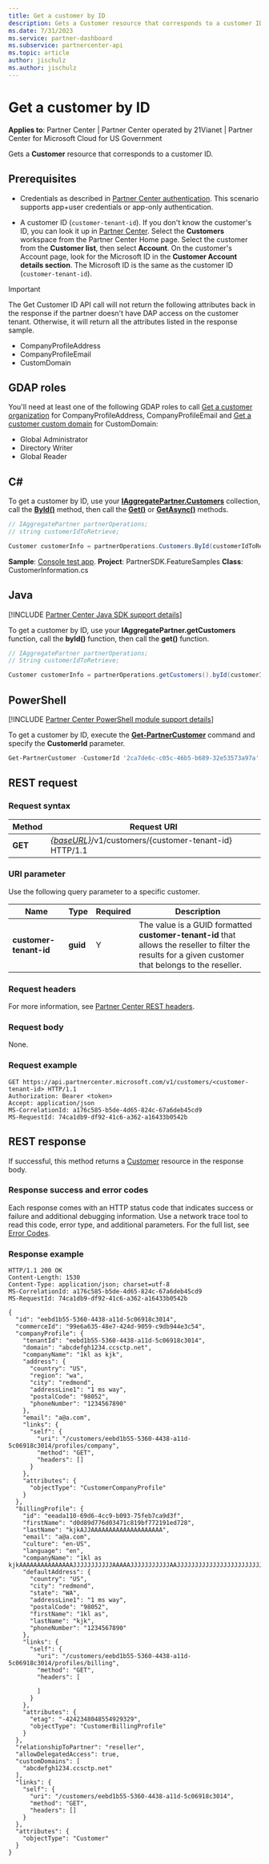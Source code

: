 ```yaml
---
title: Get a customer by ID
description: Gets a Customer resource that corresponds to a customer ID.
ms.date: 7/31/2023
ms.service: partner-dashboard
ms.subservice: partnercenter-api
ms.topic: article
author: jischulz
ms.author: jischulz
---
```


# Get a customer by ID

**Applies to**: Partner Center | Partner Center operated by 21Vianet |  Partner Center for Microsoft Cloud for US Government

Gets a **Customer** resource that corresponds to a customer ID.

## Prerequisites

- Credentials as described in [Partner Center authentication](partner-center-authentication.md). This scenario supports app+user credentials or app-only authentication.

- A customer ID (`customer-tenant-id`). If you don't know the customer's ID, you can look it up in [Partner Center](https://partner.microsoft.com/dashboard). Select the **Customers** workspace from the Partner Center Home page. Select the customer from the **Customer list**, then select **Account**. On the customer's Account page, look for the Microsoft ID in the **Customer Account details section**. The Microsoft ID is the same as the customer ID (`customer-tenant-id`).

> [!IMPORTANT]
> The Get Customer ID API call will not return the following attributes back in the response if the partner doesn't have DAP access on the customer tenant. Otherwise, it will return all the attributes listed in the response sample.
> - CompanyProfileAddress
> - CompanyProfileEmail
> - CustomDomain

## GDAP roles

You'll need at least one of the following GDAP roles to call [Get a customer organization](get-customer-organization.md) for CompanyProfileAddress, CompanyProfileEmail and [Get a customer custom domain](get-customer-custom-domain.md) for CustomDomain:  

- Global Administrator
- Directory Writer
- Global Reader

## C\#

To get a customer by ID, use your [**IAggregatePartner.Customers**](/dotnet/api/microsoft.store.partnercenter.ipartner.customers) collection, call the [**ById()**](/dotnet/api/microsoft.store.partnercenter.customers.icustomercollection.byid) method, then call the [**Get()**](/dotnet/api/microsoft.store.partnercenter.customers.icustomer.get) or [**GetAsync()**](/dotnet/api/microsoft.store.partnercenter.customers.icustomer.getasync) methods.

``` csharp
// IAggregatePartner partnerOperations;
// string customerIdToRetrieve;

Customer customerInfo = partnerOperations.Customers.ById(customerIdToRetrieve).Get();
```

**Sample**: [Console test app](console-test-app.md). **Project**: PartnerSDK.FeatureSamples **Class**: CustomerInformation.cs

## Java

[!INCLUDE [Partner Center Java SDK support details](./includes/java-sdk-support.md)]

To get a customer by ID, use your **IAggregatePartner.getCustomers** function, call the **byId()** function, then call the **get()** function.

```java
// IAggregatePartner partnerOperations;
// String customerIdToRetrieve;

Customer customerInfo = partnerOperations.getCustomers().byId(customerIdToRetrieve).get();
```

## PowerShell

[!INCLUDE [Partner Center PowerShell module support details](./includes/powershell-module-support.md)]

To get a customer by ID, execute the [**Get-PartnerCustomer**](https://github.com/Microsoft/Partner-Center-PowerShell/blob/master/docs/help/Get-PartnerCustomer.md) command and specify the **CustomerId** parameter.

```powershell
Get-PartnerCustomer -CustomerId '2ca7de6c-c05c-46b5-b689-32e53573a97a'
```

## REST request

### Request syntax

| Method  | Request URI                                                                            |
|---------|----------------------------------------------------------------------------------------|
| **GET** | [*{baseURL}*](partner-center-rest-urls.md)/v1/customers/{customer-tenant-id} HTTP/1.1 |

### URI parameter

Use the following query parameter to a specific customer.

| Name                   | Type     | Required | Description                                                                                                                                            |
|------------------------|----------|----------|--------------------------------------------------------------------------------------------------------------------------------------------------------|
| **customer-tenant-id** | **guid** | Y        | The value is a GUID formatted **customer-tenant-id** that allows the reseller to filter the results for a given customer that belongs to the reseller. |

### Request headers

For more information, see [Partner Center REST headers](headers.md).

### Request body

None.

### Request example

```http
GET https://api.partnercenter.microsoft.com/v1/customers/<customer-tenant-id> HTTP/1.1
Authorization: Bearer <token>
Accept: application/json
MS-CorrelationId: a176c585-b5de-4d65-824c-67a6deb45cd9
MS-RequestId: 74ca1db9-df92-41c6-a362-a16433b0542b
```

## REST response

If successful, this method returns a [Customer](customer-resources.md#customer) resource in the response body.

### Response success and error codes

Each response comes with an HTTP status code that indicates success or failure and additional debugging information. Use a network trace tool to read this code, error type, and additional parameters. For the full list, see [Error Codes](error-codes.md).

### Response example

```http
HTTP/1.1 200 OK
Content-Length: 1530
Content-Type: application/json; charset=utf-8
MS-CorrelationId: a176c585-b5de-4d65-824c-67a6deb45cd9
MS-RequestId: 74ca1db9-df92-41c6-a362-a16433b0542b

{
  "id": "eebd1b55-5360-4438-a11d-5c06918c3014",
  "commerceId": "99e6a635-48e7-424d-9059-c9db944e3c54",
  "companyProfile": {
    "tenantId": "eebd1b55-5360-4438-a11d-5c06918c3014",
    "domain": "abcdefgh1234.ccsctp.net",
    "companyName": "1kl as kjk",
    "address": {
      "country": "US",
      "region": "wa",
      "city": "redmond",
      "addressLine1": "1 ms way",
      "postalCode": "98052",
      "phoneNumber": "1234567890"
    },
    "email": "a@a.com",
    "links": {
      "self": {
        "uri": "/customers/eebd1b55-5360-4438-a11d-5c06918c3014/profiles/company",
        "method": "GET",
        "headers": []
      }
    },
    "attributes": {
      "objectType": "CustomerCompanyProfile"
    }
  },
  "billingProfile": {
    "id": "eeada110-69d6-4cc9-b093-75feb7ca9d3f",
    "firstName": "d0d89d776d03471c819bf772191ed728",
    "lastName": "kjkAJJAAAAAAAAAAAAAAAAAAAA",
    "email": "a@a.com",
    "culture": "en-US",
    "language": "en",
    "companyName": "1kl as kjkAAAAAAAAAAAAAAAJJJJJJJJJJJAAAAAJJJJJJJJJJJAAJJJJJJJJJJJJJJJJJJJJJJJJJJJJJJJJJAJJJJJAJJAAAAJAJJAAAAAAAAAAAAAAAAAAAA",
    "defaultAddress": {
      "country": "US",
      "city": "redmond",
      "state": "WA",
      "addressLine1": "1 ms way",
      "postalCode": "98052",
      "firstName": "1kl as",
      "lastName": "kjk",
      "phoneNumber": "1234567890"
    },
    "links": {
      "self": {
        "uri": "/customers/eebd1b55-5360-4438-a11d-5c06918c3014/profiles/billing",
        "method": "GET",
        "headers": [

        ]
      }
    },
    "attributes": {
      "etag": "-4242348048554929329",
      "objectType": "CustomerBillingProfile"
    }
  },
  "relationshipToPartner": "reseller",
  "allowDelegatedAccess": true,
  "customDomains": [
    "abcdefgh1234.ccsctp.net"
  ],
  "links": {
    "self": {
      "uri": "/customers/eebd1b55-5360-4438-a11d-5c06918c3014",
      "method": "GET",
      "headers": []
    }
  },
  "attributes": {
    "objectType": "Customer"
  }
}
```
